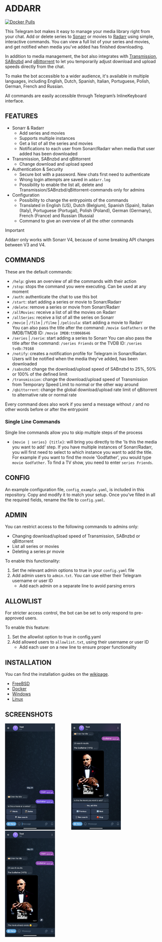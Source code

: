 # ADDARR

[![Docker Pulls](https://img.shields.io/docker/pulls/waterboy1602/addarr)](https://hub.docker.com/r/waterboy1602/addarr)

This Telegram bot makes it easy to manage your media library right from your chat. Add or delete series to [Sonarr](https://github.com/Sonarr/Sonarr) or movies to [Radarr](https://github.com/Radarr/Radarr) using simple, interactive commands. You can view a full list of your series and movies, and get notified when media you've added has finished downloading.

In addition to media management, the bot also integrates with [Transmission](https://transmissionbt.com/), [SABnzbd](https://sabnzbd.org) and [qBittorrent](https://www.qbittorrent.org/) to let you temporarily adjust download and upload speeds directly from the chat.

To make the bot accessible to a wider audience, it's available in multiple languages, including English, Dutch, Spanish, Italian, Portuguese, Polish, German, French and Russian.

All commands are easily accessible through Telegram’s InlineKeyboard interface.

## FEATURES

- Sonarr & Radarr
  - Add series and movies
  - Supports multiple instances
  - Get a list of all the series and movies
  - Notifications to each user from Sonarr/Radarr when media that user added has been downloaded
- Transmission, SABnzbd and qBittorrent
  - Change download and upload speed
- Authentication & Security
  - Secure bot with a password. New chats first need to authenticate
  - Wrong login attempts are saved in `addarr.log`
  - Possibility to enable the list all, delete and Transmission/SABnzbd/qBittorrent-commands only for admins
- Configuration
  - Possibility to change the entrypoints of the commands
  - Translated in English (US), Dutch (Belgium), Spanish (Spain), Italian (Italy), Portuguese (Portugal), Polish (Poland), German (Germany), French (France) and Russian (Russia)
  - Command to give an overview of all the other commands

> [!IMPORTANT]  
> Addarr only works with Sonarr V4, because of some breaking API changes between V3 and V4.

## COMMANDS

These are the default commands:

- `/help`: gives an overview of all the commands with their action
- `/stop`: stops the command you were executing. Can be used at any moment
- `/auth`: authenticate the chat to use this bot
- `/start`: start adding a series or movie to Sonarr/Radarr
- `/delete`: remove a series or movie from Sonarr/Radarr
- `/allMovies`: receive a list of all the movies on Radarr
- `/allSeries`: receive a list of all the series on Sonarr
- `/movie` | `/film` | `/filme` | `/película`: start adding a movie to Radarr  
  You can also pass the title after the command: `/movie Godfathers` or the IMDB/TMDB ID: `/movie IMDB:tt0068646`
- `/series` | `/serie`: start adding a series to Sonarr
  You can also pass the title after the command: `/series Friends` or the TVDB ID: `/series tvdb:79168`
- `/notify`: creates a notification profile for Telegram in Sonarr/Radarr. Users will be notified when the media they've added, has been downloaded
- `/sabnzbd`: change the download/upload speed of SABnzbd to 25%, 50% or 100% of the defined limit
- `/transmission`: change the download/upload speed of Transmission from Temporary Speed Limit to normal or the other way around
- `/qbittorrent`: change the global download/upload rate limit of qBitorrent to alternative rate or normal rate

Every command does also work if you send a message without `/` and no other words before or after the entrypoint

### Single Line Commands

Single line commands allow you to skip multiple steps of the process

- `{movie | series} {title}`: will bring you directly to the 'Is this the media you want to add' step. If you have multiple instances of Sonarr/Radarr, you will first need to select to which instance you want to add the title.  
  For example if you want to find the movie 'Godfather', you would type `movie Godfather`. To find a TV show, you need to enter `series Friends`.

## CONFIG

An example configuration file, `config_example.yaml`, is included in this repository. Copy and modify it to match your setup. Once you’ve filled in all the required fields, rename the file to `config.yaml`.

## ADMIN

You can restrict access to the following commands to admins only:

- Changing download/upload speed of Transmission, SABnzbd or qBittorrent
- List all series or movies
- Deleting a series pr movie

To enable this functionality:

1. Set the relevant admin options to true in your `config.yaml` file
2. Add admin users to `admin.txt`. You can use either their Telegram username or user ID
   - Add each admin on a separate line to avoid parsing errors

## ALLOWLIST

For stricter access control, the bot can be set to only respond to pre-approved users.

To enable this feature:

1. Set the allowlist option to true in config.yaml
1. Add allowed users to `allowlist.txt`, using their username or user ID
   - Add each user on a new line to ensure proper functionality

## INSTALLATION

You can find the installation guides on the [wikipage](https://github.com/Waterboy1602/Addarr/wiki).

- [FreeBSD](https://github.com/Waterboy1602/Addarr/wiki/Installation-on-FreeBSD)
- [Docker](https://github.com/Waterboy1602/Addarr/wiki/Installation-on-Docker)
- [Windows](https://github.com/Waterboy1602/Addarr/wiki/Installation-on-Windows)
- [Linux](https://github.com/Waterboy1602/Addarr/wiki/Installation-on-Linux)

## SCREENSHOTS

<div style="float: left">
    <img src="./img/screenshot_1.png" height="350" style="padding-right: 50px" alt="Screenshot 1">
    <img src="./img/screenshot_2.png" height="350" style="padding-right: 50px" alt="Screenshot 2">
    <img src="./img/screenshot_3.png" height="350" style="padding-right: 50px" alt="Screenshot 3">
</div>
